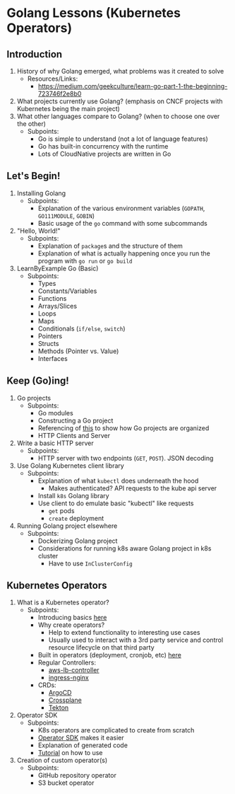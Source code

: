 # Golang Lessons (Kubernetes Operators)

## Introduction

1. History of why Golang emerged, what problems was it created to solve
   - Resources/Links:
     - https://medium.com/geekculture/learn-go-part-1-the-beginning-723746f2e8b0
2. What projects currently use Golang? (emphasis on CNCF projects with Kubernetes being the main project)
3. What other languages compare to Golang? (when to choose one over the other)
   - Subpoints:
     - Go is simple to understand (not a lot of language features)
     - Go has built-in concurrency with the runtime
     - Lots of CloudNative projects are written in Go

## Let's Begin!

1. Installing Golang
   - Subpoints:
     - Explanation of the various environment variables (`GOPATH`, `GO111MODULE`, `GOBIN`)
     - Basic usage of the `go` command with some subcommands
2. "Hello, World!"
   - Subpoints:
     - Explanation of `package`s and the structure of them
     - Explanation of what is actually happening once you run the program with `go run` or `go build`
3. LearnByExample Go (Basic)
   - Subpoints:
     - Types
     - Constants/Variables
     - Functions
     - Arrays/Slices
     - Loops
     - Maps
     - Conditionals (`if/else`, `switch`)
     - Pointers
     - Structs
     - Methods (Pointer vs. Value)
     - Interfaces

## Keep (Go)ing!

1. Go projects
   - Subpoints:
     - Go modules
     - Constructing a Go project
     - Referencing of [this](https://github.com/golang-standards/project-layout) to show how Go projects are organized
     - HTTP Clients and Server
2. Write a basic HTTP server
   - Subpoints:
     - HTTP server with two endpoints (`GET`, `POST`). JSON decoding
3. Use Golang Kubernetes client library
   - Subpoints:
     - Explanation of what `kubectl` does underneath the hood
       - Makes authenticated? API requests to the kube api server
     - Install `k8s` Golang library
     - Use client to do emulate basic "kubectl" like requests
       - `get` pods
       - `create` deployment
4. Running Golang project elsewhere
   - Subpoints:
     - Dockerizing Golang project
     - Considerations for running k8s aware Golang project in k8s cluster
       - Have to use `InClusterConfig`

## Kubernetes Operators

1. What is a Kubernetes operator?
   - Subpoints:
     - Introducing basics [here](https://kubernetes.io/docs/concepts/extend-kubernetes/operator/)
     - Why create operators?
       - Help to extend functionality to interesting use cases
       - Usually used to interact with a 3rd party service and control resource lifecycle on that third party
     - Built in operators (deployment, cronjob, etc) [here](https://github.com/kubernetes/kubernetes/tree/master/pkg/controller)
     - Regular Controllers:
       - [aws-lb-controller](https://github.com/kubernetes-sigs/aws-load-balancer-controller)
       - [ingress-nginx](https://github.com/kubernetes/ingress-nginx)
     - CRDs:
       - [ArgoCD](https://github.com/argoproj/argo-cd)
       - [Crossplane](https://github.com/crossplane/crossplane)
       - [Tekton](https://tekton.dev/)
2. Operator SDK
   - Subpoints:
     - K8s operators are complicated to create from scratch
     - [Operator SDK](https://sdk.operatorframework.io/) makes it easier
     - Explanation of generated code
     - [Tutorial](https://sdk.operatorframework.io/docs/building-operators/golang/tutorial/) on how to use
3. Creation of custom operator(s)
   - Subpoints:
     - GitHub repository operator
     - S3 bucket operator
